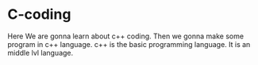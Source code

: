 # C-coding
Here We are gonna learn about c++ coding.
Then we gonna make some program in c++ language.
c++ is the basic programming language.
It is an middle lvl language.
